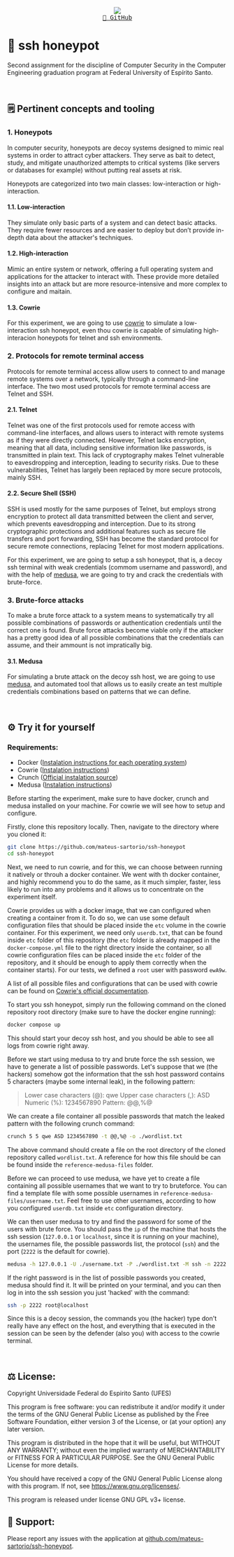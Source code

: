 <p align="center">
  <img src="https://skillicons.dev/icons?i=docker" /> <br/>
  <a href="https://github.com/mateus-sartorio/ssh-honeypot"><kbd>🔵 GitHub</kbd></a>
</p>

# 🍯 ssh honeypot

Second assignment for the discipline of Computer Security in the Computer Engineering graduation program at Federal University of Espírito Santo.

<br/>


## 🗒️ Pertinent concepts and tooling

### 1. Honeypots

In computer security, honeypots are decoy systems designed to mimic real systems in order to attract cyber attackers. They serve as bait to detect, study, and mitigate unauthorized attempts to critical systems (like servers or databases for example) without putting real assets at risk.

Honeypots are categorized into two main classes: low-interaction or high-interaction.

#### 1.1. Low-interaction

They simulate only basic parts of a system and can detect basic attacks. They require fewer resources and are easier to deploy but don’t provide in-depth data about the attacker's techniques.

#### 1.2. High-interaction

Mimic an entire system or network, offering a full operating system and applications for the attacker to interact with. These provide more detailed insights into an attack but are more resource-intensive and more complex to configure and maitain.

#### 1.3. Cowrie

For this experiment, we are going to use [cowrie](https://github.com/cowrie/cowrie) to simulate a low-interaction ssh honeypot, even thou cowrie is capable of simulating high-interacion honeypots for telnet and ssh environments.


### 2. Protocols for remote terminal access

Protocols for remote terminal access allow users to connect to and manage remote systems over a network, typically through a command-line interface. The two most used protocols for remote terminal access are Telnet and SSH.

#### 2.1. Telnet

Telnet was one of the first protocols used for remote access with command-line interfaces, and allows users to interact with remote systems as if they were directly connected. However, Telnet lacks encryption, meaning that all data, including sensitive information like passwords, is transmitted in plain text. This lack of cryptography makes Telnet vulnerable to eavesdropping and interception, leading to security risks. Due to these vulnerabilities, Telnet has largely been replaced by more secure protocols, mainly SSH.

#### 2.2. Secure Shell (SSH)

SSH is used mostly for the same purposes of Telnet, but employs strong encryption to protect all data transmitted between the client and server, which prevents eavesdropping and interception. Due to its strong cryptographic protections and additional features such as secure file transfers and port forwarding, SSH has become the standard protocol for secure remote connections, replacing Telnet for most modern applications.

For this experiment, we are going to setup a ssh honeypot, that is, a decoy ssh terminal with weak credentials (commom username and password), and with the help of [medusa](https://github.com/jmk-foofus/medusa), we are going to try and crack the credentials with brute-force.


### 3. Brute-force attacks

To make a brute force attack to a system means to systematically try all possible combinations of passwords or authentication credentials until the correct one is found. Brute force attacks become viable only if the attacker has a pretty good idea of all possible combinations that the credentials can assume, and their ammount is not impratically big.

#### 3.1. Medusa

For simulating a brute attack on the decoy ssh host, we are going to use [medusa](https://github.com/jmk-foofus/medusa), and automated tool that allows us to easily create an test multiple credentials combinations based on patterns that we can define.

<br>


## ⚙️ Try it for yourself

### Requirements:

- Docker ([Instalation instructions for each operating system](https://docs.docker.com/engine/install))
- Cowrie ([Instalation instructions](https://github.com/cowrie/cowrie))
- Crunch ([Official instalation source](https://sourceforge.net/projects/crunch-wordlist))
- Medusa ([Instalation instructions](https://github.com/jmk-foofus/medusa))

Before starting the experiment, make sure to have docker, crunch and medusa installed on your machine. For cowrie we will see how to setup and configure.

Firstly, clone this repository locally. Then, navigate to the directory where you cloned it:

```bash
git clone https://github.com/mateus-sartorio/ssh-honeypot
cd ssh-honeypot
```

Next, we need to run cowrie, and for this, we can choose between running it natively or throuh a docker container. We went with th docker container, and highly recommend you to do the same, as it much simpler, faster, less likely to run into any problems and it allows us to concentrate on the experiment itself.

Cowrie provides us with a docker image, that we can configured when creating a container from it. To do so, we can use some default configuration files that should be placed inside the `etc` volume in the cowrie container. For this experiment, we need only `userdb.txt`, that can be found inside `etc` folder of this repository (the `etc` folder is already mapped in the `docker-compose.yml` file to the right directory inside the container, so all cowrie configuration files can be placed inside the `etc` folder of the repository, and it should be enough to apply them correctly when the container starts). For our tests, we defined a `root` user with password `ewA9w`.

A list of all possible files and configurations that can be used with cowrie can be found on [Cowrie's official documentation](https://cowrie.readthedocs.io/en/latest/README.html#configuring-cowrie-in-docker).

To start you ssh honeypot, simply run the following command on the cloned repository root directory (make sure to have the docker engine running):

```bash
docker compose up
```

This should start your decoy ssh host, and you should be able to see all logs from cowrie right away.

Before we start using medusa to try and brute force the ssh session, we have to generate a list of possible passwords. Let's suppose that we (the hackers) somehow got the information that the ssh host password contains 5 characters (maybe some internal leak), in the following pattern:

> Lower case characters (@): qwe
> Upper case characters (,): ASD
> Numeric (%): 1234567890
> Pattern: @@,%@

We can create a file container all possible passwords that match the leaked pattern with the following crunch command:

```bash
crunch 5 5 qwe ASD 1234567890 -t @@,%@ -o ./wordlist.txt
```

The above command should create a file on the root directory of the cloned repository called `wordlist.txt`. A reference for how this file should be can be found inside the `reference-medusa-files` folder.

Before we can proceed to use medusa, we have yet to create a file containing all possible usernames that we want to try to bruteforce. You can find a template file with some possible usernames in `reference-medusa-files/username.txt`. Feel free to use other usernames, according to how you configured `userdb.txt` inside `etc` configuration directory.

We can then user medusa to try and find the password for some of the users with brute force. You should pass the `ip` of the machine that hosts the ssh session (`127.0.0.1` or `localhost`, since it is running on your machine), the usernames file, the possible passwords list, the protocol (`ssh`) and the port (`2222` is the default for cowrie).

```bash
medusa -h 127.0.0.1 -U ./username.txt -P ./wordlist.txt -M ssh -n 2222
```

If the right password is in the list of possible passwords you created, medusa should find it. It will be printed on your terminal, and you can then log in into the ssh session you just 'hacked' with the command:

```bash
ssh -p 2222 root@localhost
```

Since this is a decoy session, the commands you (the hacker) type don't really have any effect on the host, and everything that is executed in the session can be seen by the defender (also you) with access to the cowrie terminal.    

<br/>


## ⚖️ License:

Copyright Universidade Federal do Espirito Santo (UFES)

This program is free software: you can redistribute it and/or modify it under the terms of the GNU General Public License as published by the Free Software Foundation, either version 3 of the License, or (at your option) any later version.

This program is distributed in the hope that it will be useful, but WITHOUT ANY WARRANTY; without even the implied warranty of MERCHANTABILITY or FITNESS FOR A PARTICULAR PURPOSE.  See the GNU General Public License for more details.

You should have received a copy of the GNU General Public License along with this program.  If not, see <https://www.gnu.org/licenses/>.

This program is released under license GNU GPL v3+ license.


## 🛟 Support:

Please report any issues with the application at [github.com/mateus-sartorio/ssh-honeypot](https://github.com/mateus-sartorio/ssh-honeypot).